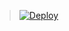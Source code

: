> [![Deploy](https://www.herokucdn.com/deploy/button.png)](https://dashboard.heroku.com/new?template=https://github.com/am1ryq611/tomato)
